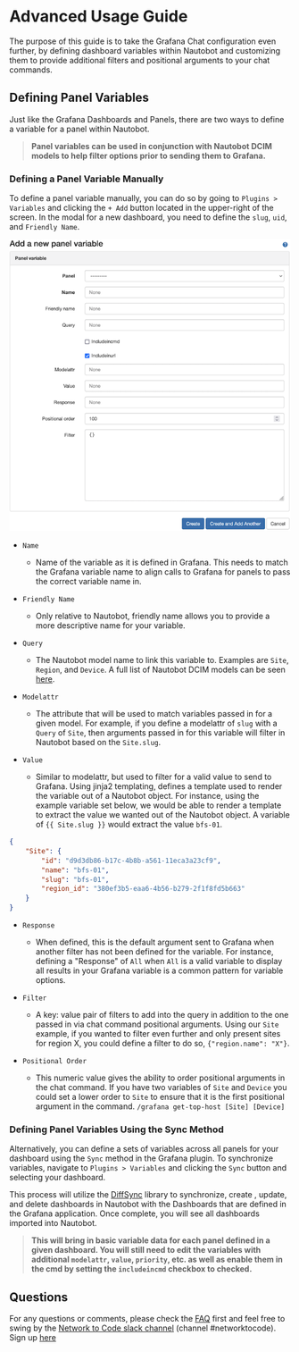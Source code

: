 # Advanced Usage Guide
The purpose of this guide is to take the Grafana Chat configuration even further, by defining dashboard variables within
Nautobot and customizing them to provide additional filters and positional arguments to your chat commands.

## Defining Panel Variables
Just like the Grafana Dashboards and Panels, there are two ways to define a variable for a panel within Nautobot.
> **Panel variables can be used in conjunction with Nautobot DCIM models to help filter options prior to sending them
>to Grafana.**

### Defining a Panel Variable Manually
    
 To define a panel variable manually, you can do so by going to `Plugins > Variables` and clicking the `+ Add` button 
 located in the upper-right of the screen. 
 In the modal for a new dashboard, you need to define the `slug`, `uid`, and `Friendly Name`. 
 
 ![New Variable](img/variable_add.png)
 
 * `Name`
    * Name of the variable as it is defined in Grafana. This needs to match the Grafana variable name to align calls
 to Grafana for panels to pass the correct variable name in. 
 
 * `Friendly Name`
    * Only relative to Nautobot, friendly name allows you to provide a more descriptive name for your variable.
 
 * `Query`
    * The Nautobot model name to link this variable to. Examples are `Site`, `Region`, and `Device`. A full list of 
  Nautobot DCIM models can be seen [here](https://github.com/nautobot/nautobot/blob/develop/nautobot/dcim/models/__init__.py#L9).
  
 * `Modelattr`
    * The attribute that will be used to match variables passed in for a given model. For example, if you define a
 modelattr of `slug` with a `Query` of `Site`, then arguments passed in for this variable will filter in Nautobot based on the
 `Site.slug`.
 
 * `Value`
    * Similar to modelattr, but used to filter for a valid value to send to Grafana. Using jinja2 templating, 
 defines a template used to render the variable out of a Nautobot object. For instance, using the example
 variable set below, we would be able to render a template to extract the value we wanted out of the Nautobot object. 
 A variable of `{{ Site.slug }}` would extract the value `bfs-01`.  
```json
{
    "Site": {
        "id": "d9d3db86-b17c-4b8b-a561-11eca3a23cf9",
        "name": "bfs-01",
        "slug": "bfs-01",
        "region_id": "380ef3b5-eaa6-4b56-b279-2f1f8fd5b663"
    }
}
```

 * `Response`
    * When defined, this is the default argument sent to Grafana when another filter has not been defined for the variable.
 For instance, defining a "Response" of `All` when `All` is a valid variable to display all results in your Grafana variable is a common
 pattern for variable options. 
 
 * `Filter`
    * A key: value pair of filters to add into the query in addition to the one passed in via chat command positional arguments. 
 Using our `Site` example, if you wanted to filter even further and only present sites for region X, you could define a filter to do so,
 `{"region.name": "X"}`.
 
 * `Positional Order`
    * This numeric value gives the ability to order positional arguments in the chat command. If you have two variables of 
 `Site` and `Device` you could set a lower order to `Site` to ensure that it is the first positional argument in the command. 
 `/grafana get-top-host [Site] [Device]`


### Defining Panel Variables Using the Sync Method
 
Alternatively, you can define a sets of variables across all panels for your dashboard using the `Sync` method in the
Grafana plugin. To synchronize variables, navigate to `Plugins > Variables` and clicking the `Sync` button and selecting your dashboard.

This process will utilize the [DiffSync](https://diffsync.readthedocs.io/en/latest/) library to synchronize, create
, update, and delete dashboards in Nautobot with the Dashboards that are defined in the Grafana application. Once
complete, you will see all dashboards imported into Nautobot.

> **This will bring in basic variable data for each panel defined in a given dashboard. You will still need to edit 
> the variables with additional `modelattr`, `value`, `priority`, etc. as well as enable them in the cmd by setting the
> `includeincmd` checkbox to checked.**
    
    
## Questions

For any questions or comments, please check the [FAQ](faq.md) first and feel free to swing by 
the [Network to Code slack channel](https://networktocode.slack.com/) (channel #networktocode).
Sign up [here](http://slack.networktocode.com/)